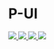 # P-UI
<a href="https://github.com/vuejs/vue">
    <img src="https://img.shields.io/static/v1?label=vue&message=3.3&color=green"/>
 </a><a href="https://github.com/ElemeFE/element">
    <img src="https://img.shields.io/static/v1?label=TypeScript&message=4&color=green"/> 
</a><a href="https://github.com/ElemeFE/element">
    <img src="https://img.shields.io/static/v1?label=nodejs&message=18.16.0&color=green"/> 
</a><a href="https://github.com/ElemeFE/element">
    <img src="https://img.shields.io/static/v1?label=vue-cli&message= 5.0.8&color=green"/> 
</a>
